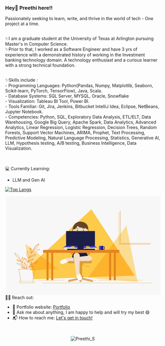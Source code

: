 ###  Hey👋 Preethi here!! 
<p>Passionately seeking to learn, write, and thrive in the world of tech - One project at a time.</p>


<br>
✨I am a graduate student at the University of Texas at Arlington pursuing Master's in Computer Science. <br>
✨Prior to that, I worked as a Software Engineer and have 3 yrs of experience with a demonstrated history of working in the Investment banking technology domain. A technology enthusiast and a curious learner with a strong technical foundation.</p>

<br>
✨Skills include :<br>
- Programming Languages: Python(Pandas, Numpy, Matplotlib, Seaborn, Scikit-learn, PyTorch, TensorFlow), Java, Scala.<br>
- Database Systems: SQL Server, MYSQL, Oracle, Snowflake<br>
- Visualization: Tableau BI Tool, Power BI.<br>
- Tools Familiar: Git, Jira, Jenkins, Bitbucket IntelliJ Idea, Eclipse, NetBeans, Jupyter Notebook.<br>
- Competencies: Python, SQL, Exploratory Data Analysis, ETL/ELT, Data Warehousing, Google Big Query, Apache
Spark, Data Analytics, Advanced Analytics, Linear Regression, Logistic Regression, Decision Trees, Random Forests,
Support Vector Machines, ARIMA, Prophet, Text Processing, Predictive Modeling, Natural Language Processing, Statistics, Generative AI, LLM, Hypothesis testing, A/B testing, Business
Intelligence, Data Visualization.<br>

<br><br>
💻 Currently Learning:
- LLM and Gen AI         

<!--- Adding language github stats -->
[![Top Langs](https://github-readme-stats.vercel.app/api/top-langs/?username=IamPreethi-S&layout=compact&hide=jupyter%20notebook,SCSS,HCL)](https://github.com/anuraghazra/github-readme-stats)

<!-- code gif-->
<img align="right" alt="GIF" src="./code.gif" width="500" height="320" />


<br>
🙋‍♂️ Reach out:
<br>

</p>




- 🎯 Portfolio website: [Portfolio](https://iampreethi-s.github.io/Portfolio/)
- 💬 Ask me about anything, I am happy to help and will try my best :smile:
- 📬 How to reach me: [Let's get in touch!](https://www.linkedin.com/in/preethi-subramanian-uta/)
<!--- 📊 Data Science Portfolio - https://www.datascienceportfol.io/preethi_s -->
<br>

<!-- Profile Views -->
<p align="center">
    <img src="https://komarev.com/ghpvc/?username=IamPreethi-S&label=Profile%20views&color=blue&style=flat" alt="Preethi_S" />
</p>
<!--
**IamPreethi-S/IamPreethi-S** is a ✨ _special_ ✨ repository because its `README.md` (this file) appears on your GitHub profile.

Here are some ideas to get you started:

- 🔭 I’m currently working on ...
- 🌱 I’m currently learning ...
- 👯 I’m looking to collaborate on ...
- 🤔 I’m looking for help with ...
- 💬 Ask me about ...
- 📫 How to reach me: ...
- 😄 Pronouns: ...
- ⚡ Fun fact: ...
-->


